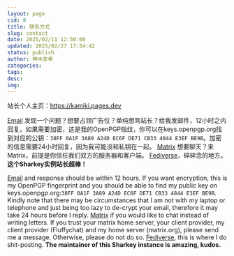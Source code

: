 ```yaml
---
layout: page
cid: 8
title: 联系方式
slug: contact
date: 2025/02/11 12:50:00
updated: 2025/02/27 17:54:42
status: publish
author: 神木友希
categories: 
tags: 
desc: 
img: 
---
```

站长个人主页：https://kamiki.pages.dev

[Email](mailto:yuki@obsp.de) 发现一个问题？想要占领广告位？单纯想骂站长？给我发邮件，12小时之内回复。如果需要加密，这是我的OpenPGP指纹，你可以在keys.openpgp.org找到对应的公钥：`38FF 0A1F 3A89 A24D EC6F DE71 CB33 4844 E3EF BE9B`。加密的信息需要24小时回复，因为我可能没和私钥在一起。
[Matrix](https://matrix.to/#/@pinkalligator:matrix.org) 想要聊天？来Matrix，前提是你信任我们双方的服务器和客户端。
[Fediverse](https://stelpolva.moe/@p)，碎碎念的地方。**这个Sharkey实例站长超棒！**

[Email](mailto:yuki@obsp.de) and response should be within 12 hours. If you want encryption, this is my OpenPGP fingerprint and you should be able to find my public key on keys.openpgp.org:`38FF 0A1F 3A89 A24D EC6F DE71 CB33 4844 E3EF BE9B`. Kindly note that there may be circumstances that I am not with my laptop or telephone and just being too lazy to de-crypt your email, therefore it may take 24 hours before I reply.
[Matrix](https://matrix.to/#/@pinkalligator:matrix.org) if you would like to chat instead of writing letters. If you trust your matrix home server, your client provider, my client provider (Fluffychat) and my home server (matrix.org), please send me a message. Otherwise, please do not do so.
[Fediverse](https://stelpolva.moe/@p), this is where I do shit-posting. **The maintainer of this Sharkey instance is amazing, kudos.**